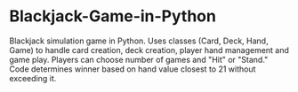 # Blackjack-Game-in-Python
Blackjack simulation game in Python. Uses classes (Card, Deck, Hand, Game) to handle card creation, deck creation, player hand management and game play. Players can choose number of games and "Hit" or "Stand." Code determines winner based on hand value closest to 21 without exceeding it.
